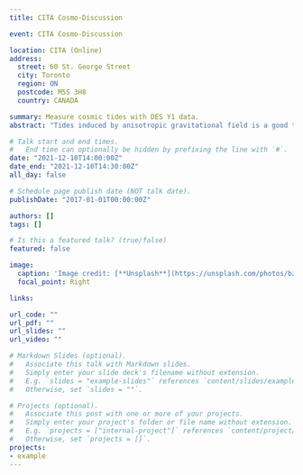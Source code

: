 ```yaml
---
title: CITA Cosmo-Discussion

event: CITA Cosmo-Discussion

location: CITA (Online)
address:
  street: 60 St. George Street
  city: Toronto
  region: ON
  postcode: M5S 3H8
  country: CANADA

summary: Measure cosmic tides with DES Y1 data.
abstract: "Tides induced by anisotropic gravitational field is a good tracer of the density distribution. This is also a good tool to extract structural information from small-scale structure which has been challenging due to non-linear dynamics. We will give an intuitive picture of this method, and also discuss the influence of redshift distortions and photo-Z error. Finally, we will talk about our current research to improve cosmological parameter constraints with DES Y1 data based on tidal reconstruction method."

# Talk start and end times.
#   End time can optionally be hidden by prefixing the line with `#`.
date: "2021-12-10T14:00:00Z"
date_end: "2021-12-10T14:30:00Z"
all_day: false

# Schedule page publish date (NOT talk date).
publishDate: "2017-01-01T00:00:00Z"

authors: []
tags: []

# Is this a featured talk? (true/false)
featured: false

image:
  caption: 'Image credit: [**Unsplash**](https://unsplash.com/photos/bzdhc5b3Bxs)'
  focal_point: Right

links:

url_code: ""
url_pdf: ""
url_slides: ""
url_video: ""

# Markdown Slides (optional).
#   Associate this talk with Markdown slides.
#   Simply enter your slide deck's filename without extension.
#   E.g. `slides = "example-slides"` references `content/slides/example-slides.md`.
#   Otherwise, set `slides = ""`.

# Projects (optional).
#   Associate this post with one or more of your projects.
#   Simply enter your project's folder or file name without extension.
#   E.g. `projects = ["internal-project"]` references `content/project/deep-learning/index.md`.
#   Otherwise, set `projects = []`.
projects:
- example
---
```


